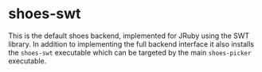 # shoes-swt

This is the default shoes backend, implemented for JRuby using the SWT library.
In addition to implementing the full backend interface it also installs the
`shoes-swt` executable which can be targeted by the main `shoes-picker`
executable.
